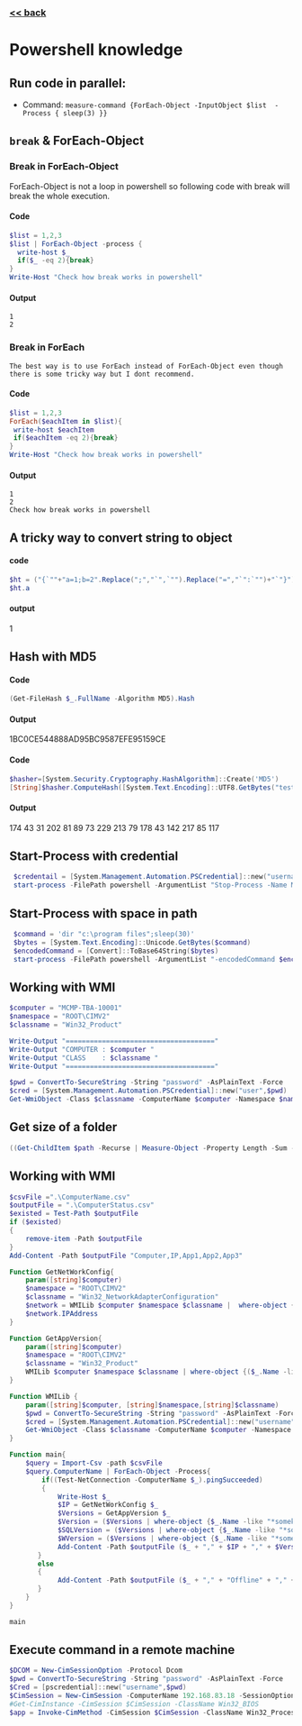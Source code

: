 ###  [<< back](./index.md)
# Powershell knowledge
## Run code in parallel:
  - Command: `measure-command {ForEach-Object -InputObject $list  -Process { sleep(3) }}`
## `break` & ForEach-Object
### Break in ForEach-Object
ForEach-Object is not a loop in powershell so following code with break will break the whole execution.
#### Code
```powershell
$list = 1,2,3
$list | ForEach-Object -process {
  write-host $_ 
  if($_ -eq 2){break}
}
Write-Host "Check how break works in powershell"
```    
#### Output
```
1
2
```
### Break in ForEach 
    The best way is to use ForEach instead of ForEach-Object even though there is some tricky way but I dont recommend.
#### Code
```powershell
$list = 1,2,3
ForEach($eachItem in $list){
 write-host $eachItem
 if($eachItem -eq 2){break}
}
Write-Host "Check how break works in powershell"
```
#### Output
```
1
2
Check how break works in powershell
```
## A tricky way to convert string to object
#### code
```powershell
$ht = ("{`""+"a=1;b=2".Replace(";","`",`"").Replace("=","`":`"")+"`"}") | ConvertFrom-Json
$ht.a
```
#### output
1

## Hash with MD5
#### Code

```powershell
(Get-FileHash $_.FullName -Algorithm MD5).Hash
```
#### Output
1BC0CE544888AD95BC9587EFE95159CE
#### Code

```powershell
$hasher=[System.Security.Cryptography.HashAlgorithm]::Create('MD5')
[String]$hasher.ComputeHash([System.Text.Encoding]::UTF8.GetBytes("testing"))
```
#### Output
174 43 31 202 81 89 73 229 213 79 178 43 142 217 85 117
## Start-Process with credential
```powershell
 $credentail = [System.Management.Automation.PSCredential]::new("username",(ConvertTo-SecureString -String "password" -AsPlainText -Force))
 start-process -FilePath powershell -ArgumentList "Stop-Process -Name MaxwellServiceMonitor -force;sleep(60)" -Credential $credentail
```
## Start-Process with space in path
```powershell
 $command = 'dir "c:\program files";sleep(30)'
 $bytes = [System.Text.Encoding]::Unicode.GetBytes($command)
 $encodedCommand = [Convert]::ToBase64String($bytes)
 start-process -FilePath powershell -ArgumentList "-encodedCommand $encodedCommand"
```
## Working with WMI
```powershell
$computer = "MCMP-TBA-10001"
$namespace = "ROOT\CIMV2"
$classname = "Win32_Product"

Write-Output "====================================="
Write-Output "COMPUTER : $computer "
Write-Output "CLASS    : $classname "
Write-Output "====================================="

$pwd = ConvertTo-SecureString -String "password" -AsPlainText -Force
$cred = [System.Management.Automation.PSCredential]::new("user",$pwd)
Get-WmiObject -Class $classname -ComputerName $computer -Namespace $namespace -Credential $cred | where-object {($_.Name -like "*any*") -or ($_.Name -like "*anything*") -or ($_.Name -like "*SQL Server*Database Engine Service*") -or ($_.Name -like "*anythingthere*")}
```
## Get size of a folder
```powershell
((Get-ChildItem $path -Recurse | Measure-Object -Property Length -Sum -ErrorAction Stop).Sum / 1MB)
```
## Working with WMI
``` powershell
$csvFile =".\ComputerName.csv"
$outputFile = ".\ComputerStatus.csv"
$existed = Test-Path $outputFile
if ($existed)
{
    remove-item -Path $outputFile
}
Add-Content -Path $outputFile "Computer,IP,App1,App2,App3"

Function GetNetWorkConfig{
    param([string]$computer)
    $namespace = "ROOT\CIMV2"
    $classname = "Win32_NetworkAdapterConfiguration"
    $network = WMILib $computer $namespace $classname |  where-object {($_.Description -notlike "*Hyper-V*")}
    $network.IPAddress
}

Function GetAppVersion{
    param([string]$computer)
    $namespace = "ROOT\CIMV2"
    $classname = "Win32_Product"
    WMILib $computer $namespace $classname | where-object {($_.Name -like "*something*") -or ($_.Name -like "*something*") -or ($_.Name -like "*SQL Server*Database Engine Service*") -or ($_.Name -like "*something*")}
}

Function WMILib {
    param([string]$computer, [string]$namespace,[string]$classname)
    $pwd = ConvertTo-SecureString -String "password" -AsPlainText -Force
    $cred = [System.Management.Automation.PSCredential]::new("username",$pwd)
    Get-WmiObject -Class $classname -ComputerName $computer -Namespace $namespace -Credential $cred 
}

Function main{
    $query = Import-Csv -path $csvFile 
    $query.ComputerName | ForEach-Object -Process{
        if((Test-NetConnection -ComputerName $_).pingSucceeded)
        {
            Write-Host $_
            $IP = GetNetWorkConfig $_ 
            $Versions = GetAppVersion $_
            $Version = ($Versions | where-object {$_.Name -like "*somekeyword*"}).Version
            $SQLVersion = ($Versions | where-object {$_.Name -like "*somekeyword*"})[0].Name
            $WVersion = ($Versions | where-object {$_.Name -like "*somekeyword*"}).Name
            Add-Content -Path $outputFile ($_ + "," + $IP + "," + $Version + "," + $WVersion + "," + $SQLVersion)
       }
       else
       {
            Add-Content -Path $outputFile ($_ + "," + "Offline" + "," + "Null" + "," + "Null" + "," + "Null")
       }
    }
}

main
```
## Execute command in a remote machine
``` powershell
$DCOM = New-CimSessionOption -Protocol Dcom
$pwd = ConvertTo-SecureString -String "password" -AsPlainText -Force
$Cred = [pscredential]::new("username",$pwd)
$CimSession = New-CimSession -ComputerName 192.168.83.18 -SessionOption $DCOM -Credential $Cred
#Get-CimInstance -CimSession $CimSession -ClassName Win32_BIOS
$app = Invoke-CimMethod -CimSession $CimSession -ClassName Win32_Process -MethodName Create -Arguments @{CommandLine = "cmd.exe /c C:\Temp\abc.bat" }
```
